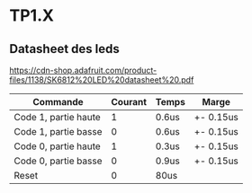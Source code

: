 # TP1.X
## Datasheet des leds

https://cdn-shop.adafruit.com/product-files/1138/SK6812%20LED%20datasheet%20.pdf

| Commande             | Courant | Temps | Marge     |
|----------------------|---------|-------|-----------|
| Code 1, partie haute | 1       | 0.6us | +- 0.15us |
| Code 1, partie basse | 0       | 0.6us | +- 0.15us |
| Code 0, partie haute | 1       | 0.3us | +- 0.15us |
| Code 0, partie basse | 0       | 0.9us | +- 0.15us |
| Reset                | 0       | 80us  |           |
